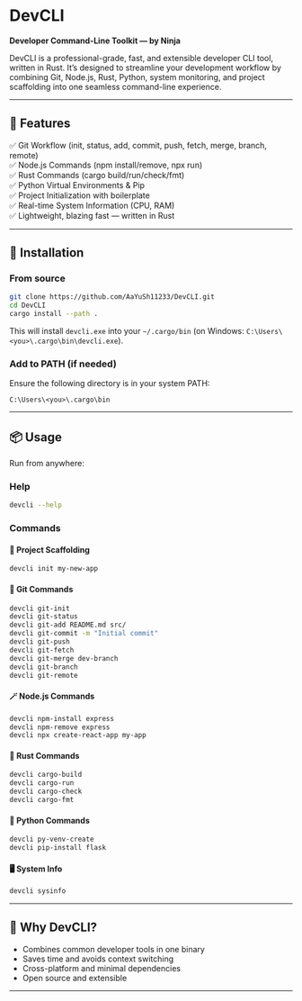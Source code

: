 # DevCLI

**Developer Command-Line Toolkit — by Ninja**

DevCLI is a professional-grade, fast, and extensible developer CLI tool, written in Rust. It’s designed to streamline your development workflow by combining Git, Node.js, Rust, Python, system monitoring, and project scaffolding into one seamless command-line experience.

---

## 🚀 Features

✅ Git Workflow (init, status, add, commit, push, fetch, merge, branch, remote)  
✅ Node.js Commands (npm install/remove, npx run)  
✅ Rust Commands (cargo build/run/check/fmt)  
✅ Python Virtual Environments & Pip  
✅ Project Initialization with boilerplate  
✅ Real-time System Information (CPU, RAM)  
✅ Lightweight, blazing fast — written in Rust

---

## 🧰 Installation

### From source

```bash
git clone https://github.com/AaYuSh11233/DevCLI.git
cd DevCLI
cargo install --path .
```

This will install `devcli.exe` into your `~/.cargo/bin` (on Windows: `C:\Users\<you>\.cargo\bin\devcli.exe`).

### Add to PATH (if needed)
Ensure the following directory is in your system PATH:
```
C:\Users\<you>\.cargo\bin
```

---

## 📦 Usage

Run from anywhere:

### Help
```bash
devcli --help
```

### Commands

#### 📁 Project Scaffolding
```bash
devcli init my-new-app
```

#### 🧬 Git Commands
```bash
devcli git-init
devcli git-status
devcli git-add README.md src/
devcli git-commit -m "Initial commit"
devcli git-push
devcli git-fetch
devcli git-merge dev-branch
devcli git-branch
devcli git-remote
```

#### 🪄 Node.js Commands
```bash
devcli npm-install express
devcli npm-remove express
devcli npx create-react-app my-app
```

#### 🦀 Rust Commands
```bash
devcli cargo-build
devcli cargo-run
devcli cargo-check
devcli cargo-fmt
```

#### 🐍 Python Commands
```bash
devcli py-venv-create
devcli pip-install flask
```

#### 🖥️ System Info
```bash
devcli sysinfo
```

---

## 🔷 Why DevCLI?

- Combines common developer tools in one binary
- Saves time and avoids context switching
- Cross-platform and minimal dependencies
- Open source and extensible

---
